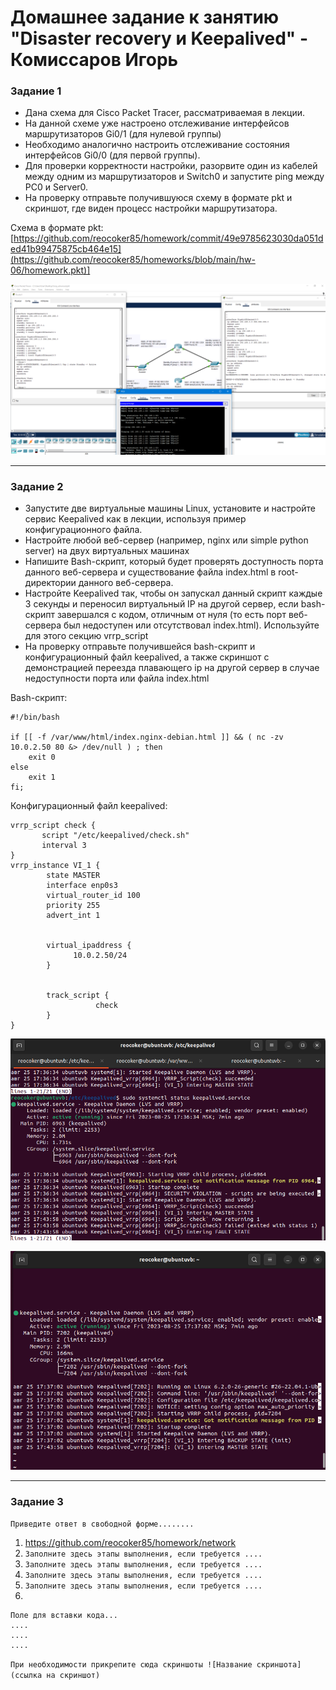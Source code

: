 # Домашнее задание к занятию "Disaster recovery и Keepalived" - Комиссаров Игорь


### Задание 1

- Дана схема для Cisco Packet Tracer, рассматриваемая в лекции.
- На данной схеме уже настроено отслеживание интерфейсов маршрутизаторов Gi0/1 (для нулевой группы)
- Необходимо аналогично настроить отслеживание состояния интерфейсов Gi0/0 (для первой группы).
- Для проверки корректности настройки, разорвите один из кабелей между одним из маршрутизаторов и Switch0 и запустите ping между PC0 и Server0.
- На проверку отправьте получившуюся схему в формате pkt и скриншот, где виден процесс настройки маршрутизатора.

Схема в формате pkt:
[https://github.com/reocoker85/homework/commit/49e9785623030da051ded41b99475875cb464e15](https://github.com/reocoker85/homeworks/blob/main/hw-06/homework.pkt)]


![1.png](https://github.com/reocoker85/8-01-git-hw/blob/main/hw-06/img/1.png)

---

### Задание 2

- Запустите две виртуальные машины Linux, установите и настройте сервис Keepalived как в лекции, используя пример конфигурационного файла.
- Настройте любой веб-сервер (например, nginx или simple python server) на двух виртуальных машинах
- Напишите Bash-скрипт, который будет проверять доступность порта данного веб-сервера и существование файла index.html в root-директории данного веб-сервера.
- Настройте Keepalived так, чтобы он запускал данный скрипт каждые 3 секунды и переносил виртуальный IP на другой сервер, если bash-скрипт завершался с кодом, отличным от нуля (то есть порт веб-сервера был недоступен или отсутствовал index.html). Используйте для этого секцию vrrp_script
- На проверку отправьте получившейся bash-скрипт и конфигурационный файл keepalived, а также скриншот с демонстрацией переезда плавающего ip на другой сервер в случае недоступности порта или файла index.html

Bash-скрипт:

```
#!/bin/bash

if [[ -f /var/www/html/index.nginx-debian.html ]] && ( nc -zv 10.0.2.50 80 &> /dev/null ) ; then
    exit 0
else
    exit 1
fi;
```
Конфигурационный файл keepalived:
```
vrrp_script check {
       script "/etc/keepalived/check.sh"
       interval 3
}
vrrp_instance VI_1 {
        state MASTER
        interface enp0s3
        virtual_router_id 100
        priority 255
        advert_int 1


        virtual_ipaddress {
              10.0.2.50/24
        }


        track_script {
                   check
        }
}
```

![2.png](https://github.com/reocoker85/8-01-git-hw/blob/main/hw-06/img/2.png)

![3.png](https://github.com/reocoker85/8-01-git-hw/blob/main/hw-06/img/3.png)

---

### Задание 3

`Приведите ответ в свободной форме........`

1.  https://github.com/reocoker85/homework/network
2. `Заполните здесь этапы выполнения, если требуется ....`
3. `Заполните здесь этапы выполнения, если требуется ....`
4. `Заполните здесь этапы выполнения, если требуется ....`
5. `Заполните здесь этапы выполнения, если требуется ....`
6. 

```
Поле для вставки кода...
....
....
....
```

`При необходимости прикрепитe сюда скриншоты
![Название скриншота](ссылка на скриншот)` 


